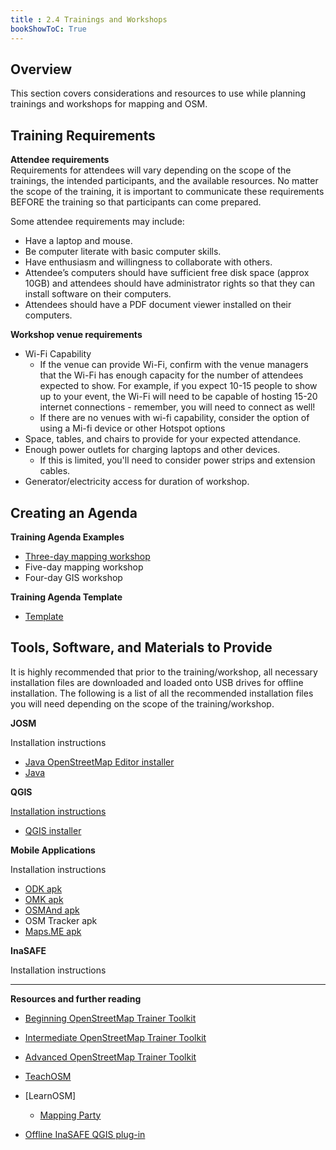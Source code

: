```yaml
---
title : 2.4 Trainings and Workshops
bookShowToC: True
---
```


## Overview
This section covers considerations and resources to use while planning trainings and workshops for mapping and OSM. 

## Training Requirements
**Attendee requirements**  
Requirements for attendees will vary depending on the scope of the trainings, the intended participants, and the available resources. No matter the scope of the training, it is important to communicate these requirements BEFORE the training so that participants can come prepared. 
  
Some attendee requirements may include:

* Have a laptop and mouse.
* Be computer literate with basic computer skills.
* Have enthusiasm and willingness to collaborate with others.
* Attendee’s computers should have sufficient free disk space (approx 10GB) and attendees should have administrator rights so that they can install software on their computers.
* Attendees should have a PDF document viewer installed on their computers.

**Workshop venue requirements**  

* Wi-Fi Capability
  * If the venue can provide Wi-Fi, confirm with the venue managers that the Wi-Fi has enough capacity for the number of attendees expected to show. For example, if you expect 10-15 people to show up to your event, the Wi-Fi will need to be capable of hosting 15-20 internet connections - remember, you will need to connect as well!
  * If there are no venues with wi-fi capability, consider the option of using a Mi-fi device or other Hotspot options
* Space, tables, and chairs to provide for your expected attendance.
* Enough power outlets for charging laptops and other devices.
  * If this is limited, you'll need to consider power strips and extension cables.
* Generator/electricity access for duration of workshop.

## Creating an Agenda

**Training Agenda Examples**

* [Three-day mapping workshop](https://drive.google.com/open?id=1Bu8rbACbLMyRamNFmG8yJ6UrskhwzDya)
* Five-day mapping workshop
* Four-day GIS workshop 

**Training Agenda Template**

* [Template](https://drive.google.com/open?id=14jqJhUgLeyqwleerE8PPDXO7JWGzIv6m)

## Tools, Software, and Materials to Provide
It is highly recommended that prior to the training/workshop, all necessary installation files are downloaded and loaded onto USB drives for offline installation. The following is a list of all the recommended installation files you will need depending on the scope of the training/workshop. 

**JOSM**

Installation instructions

* [Java OpenStreetMap Editor installer](https://josm.openstreetmap.de/)
* [Java](https://java.com/en/download/)

**QGIS**

[Installation instructions](7.1.1-Installing-QGIS) 

* [QGIS installer](https://qgis.org/en/site/forusers/download.html)

**Mobile Applications**

Installation instructions

* [ODK apk](https://github.com/opendatakit/collect/releases/tag/v1.16.1) 
* [OMK apk](https://github.com/posm/OpenMapKitAndroid/releases)
* [OSMAnd apk](http://osmand.net/downloads)
* OSM Tracker apk
* [Maps.ME apk](https://maps.me/download/)

**InaSAFE**

Installation instructions

***
**Resources and further reading**

* [Beginning OpenStreetMap Trainer Toolkit](https://docs.google.com/document/d/1WCTonbvQC6YHCHZyYduRfR94i7Gp_ISFpivxuNMLO68/edit)
* [Intermediate OpenStreetMap Trainer Toolkit](https://docs.google.com/document/d/1PxWbF7L8WWezGl1mPogc_OmgEtEjyPBQa7N_CYm5x78/edit)
* [Advanced OpenStreetMap Trainer Toolkit](https://docs.google.com/document/d/1yFavv6lWCWWHoO3xB-deWlury2vuvZf0kbEl-RtigmE/edit)
* [TeachOSM](http://teachosm.org/en/)
* [LearnOSM]
  * [Mapping Party](https://docs.google.com/document/d/1XeyVve6tZE_-IIe1jgtXMjNRWLRPUf5yPaX8_P1gFOQ/edit)

* [Offline InaSAFE QGIS plug-in](http://docs.inasafe.org/en/user-docs/install.html)

